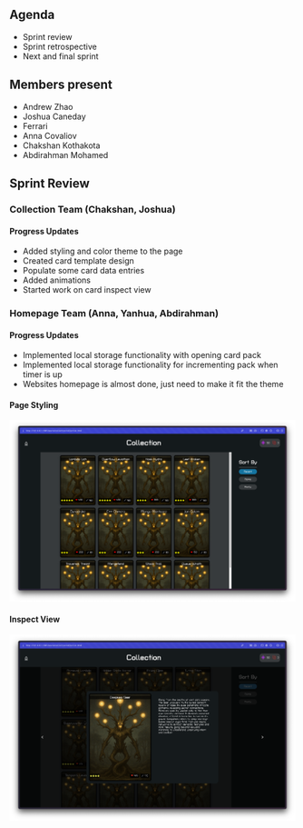 ## Agenda

- Sprint review  
- Sprint retrospective  
- Next and final sprint

## Members present

- Andrew Zhao  
- Joshua Caneday  
- Ferrari  
- Anna Covaliov  
- Chakshan Kothakota  
- Abdirahman Mohamed

## Sprint Review

### Collection Team (Chakshan, Joshua)

#### Progress Updates

- Added styling and color theme to the page  
- Created card template design  
- Populate some card data entries  
- Added animations  
- Started work on card inspect view

### Homepage Team (Anna, Yanhua, Abdirahman)

#### Progress Updates

- Implemented local storage functionality with opening card pack  
- Implemented local storage functionality for incrementing pack when timer is up  
- Websites homepage is almost done, just need to make it fit the theme

#### Page Styling

![collection page](../assets/060125-collection-page.png)

#### Inspect View

![inspectview](../assets/060125-inspect-view.png)
